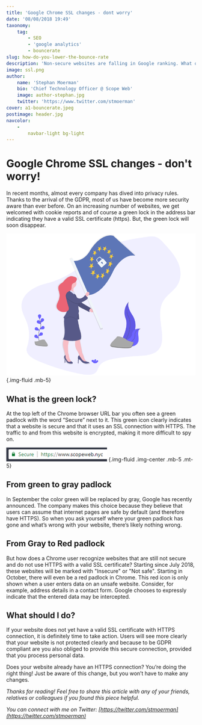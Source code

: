 ```yaml
---
title: 'Google Chrome SSL changes - dont worry'
date: '08/08/2018 19:49'
taxonomy:
    tag:
        - SEO
        - 'google analytics'
        - bouncerate
slug: how-do-you-lower-the-bounce-rate
description: 'Non-secure websites are falling in Google ranking. What other steps is Google taking to protect users?'
image: ssl.png
author:
    name: 'Stephan Moerman'
    bio: 'Chief Technology Officer @ Scope Web'
    image: author-stephan.jpg
    twitter: 'https://www.twitter.com/stmoerman'
cover: a1-bouncerate.jpeg
postimage: header.jpg
navcolor:
    -
        navbar-light bg-light
---
```


# Google Chrome SSL changes - don't worry!
<div class="mb-3"></div>
In recent months, almost every company has dived into privacy rules. Thanks to the arrival of the GDPR, most of us have become more security aware than ever before. On an increasing number of websites, we get welcomed with cookie reports and of course a green lock in the address bar indicating they have a valid SSL certificate (https). But, the green lock will soon disappear.

![SSL is a must have these days, especially for the safety of your users.](ssl-flag-security.png) {.img-fluid .mb-5}
<div class="mb-5"></div>

## What is the green lock?
<div class="mb-3"></div>
At the top left of the Chrome browser URL bar you often see a green padlock with the word “Secure” next to it. This green icon clearly indicates that a website is secure and that it uses an SSL connection with HTTPS. The traffic to and from this website is encrypted, making it more difficult to spy on.

![SSL certification indication in the Chrome browser.](ssl-indication-chrome.png) {.img-fluid .img-center .mb-5 .mt-5}
<div class="mb-5"></div>

## From green to gray padlock  
<div class="mb-3"></div>
In September the color green will be replaced by gray, Google has recently announced. The company makes this choice because they believe that users can assume that internet pages are safe by default (and therefore have HTTPS). So when you ask yourself where your green padlock has gone and what’s wrong with your website, there’s likely nothing wrong.
<div class="mb-5"></div>

## From Gray to Red padlock
<div class="mb-3"></div>
But how does a Chrome user recognize websites that are still not secure and do not use HTTPS with a valid SSL certificate? Starting since July 2018, these websites will be marked with "Insecure" or "Not safe". Starting in October, there will even be a red padlock in Chrome. This red icon is only shown when a user enters data on an unsafe website. Consider, for example, address details in a contact form. Google chooses to expressly indicate that the entered data may be intercepted.
<div class="mb-5"></div>

## What should I do?
<div class="mb-3"></div>
If your website does not yet have a valid SSL certificate with HTTPS connection, it is definitely time to take action. Users will see more clearly that your website is not protected clearly and because to be GDPR compliant are you also obliged to provide this secure connection, provided that you process personal data.

Does your website already have an HTTPS connection? You’re doing the right thing! Just be aware of this change, but you won’t have to make any changes.
<div class="mb-5"></div>

_Thanks for reading! Feel free to share this article with any of your friends, relatives or colleagues if you found this piece helpful._

_You can connect with me on Twitter: [https://twitter.com/stmoerman](https://twitter.com/stmoerman)_